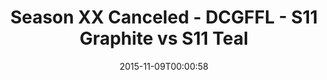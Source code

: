 ---
title: Season XX Canceled - DCGFFL - S11 Graphite vs S11 Teal
teams-score:
- team: _teams/s11-graphite.md
  score:
- team: _teams/s11-teal.md
  score:
mvp: ''
game-ball: ''
season: 11
week:
date: '2015-11-09T00:00:58'
pageid: season-11-playoffs-november-8-2015-926-vs-941
---